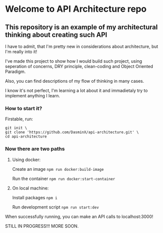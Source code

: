 # Welcome to API Architecture repo

## This repository is an example of my architectural thinking about creating such API

I have to admit, that I'm pretty new in considerations about architecture, but I'm really into it!

I've made this project to show how I would build such project, using seperation of concerns, DRY principle, clean-coding and Object Oriented Paradigm.

Also, you can find descriptions of my flow of thinking in many cases.

I know it's not perfect, I'm learning a lot about it and immadietaly try to implement anything I learn.

### How to start it?

Firstable, run:

```
git init \
git clone 'https://github.com/DasminX/api-architecture.git' \
cd api-architecture
```

### Now there are two paths

1. Using docker:

    Create an image
    `npm run docker:build-image`

    Run the container
    `npm run docker:start-container`

2. On local machine:

    Install packages
    `npm i`

    Run development script
    `npm run start:dev`

When successfully running, you can make an API calls to localhost:3000!

STILL IN PROGRESS!!! MORE SOON.

